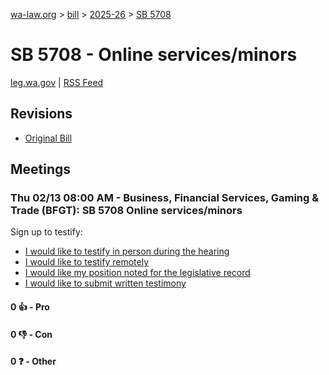 [wa-law.org](/) > [bill](/bill/) > [2025-26](/bill/2025-26/) > [SB 5708](/bill/2025-26/sb/5708/)

# SB 5708 - Online services/minors
[leg.wa.gov](https://app.leg.wa.gov/billsummary?BillNumber=5708&Year=2025&Initiative=false) | [RSS Feed](./rss.xml)

## Revisions
* [Original Bill](1/)

## Meetings
### Thu 02/13 08:00 AM - Business, Financial Services, Gaming & Trade (BFGT): SB 5708 Online services/minors
Sign up to testify:
* [I would like to testify in person during the hearing](https://app.leg.wa.gov/csi/Testifier/Add?chamber=House&mId=32754&aId=163821&caId=25773&tId=1)
* [I would like to testify remotely](https://app.leg.wa.gov/csi/Testifier/Add?chamber=House&mId=32754&aId=163821&caId=25773&tId=2)
* [I would like my position noted for the legislative record](https://app.leg.wa.gov/csi/Testifier/Add?chamber=House&mId=32754&aId=163821&caId=25773&tId=3)
* [I would like to submit written testimony](https://app.leg.wa.gov/csi/Testifier/Add?chamber=House&mId=32754&aId=163821&caId=25773&tId=4)

#### 0 👍 - Pro

#### 0 👎 - Con

#### 0 ❓ - Other
